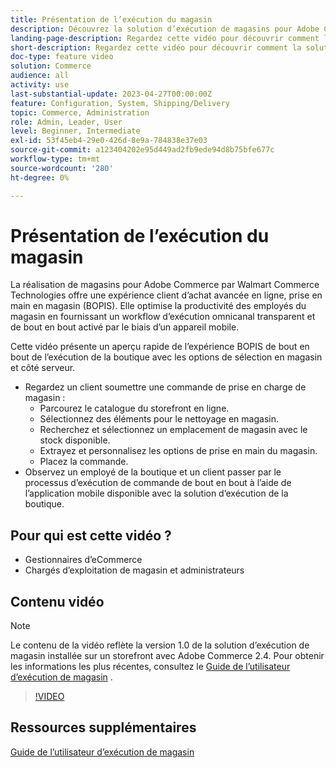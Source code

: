 ```yaml
---
title: Présentation de l’exécution du magasin
description: Découvrez la solution d’exécution de magasins pour Adobe Commerce par Walmart Commerce Technologies, une solution d’exécution de omnicanaux avancée qui offre une expérience complète d’achat en ligne, prise en charge en magasin (BOPIS).
landing-page-description: Regardez cette vidéo pour découvrir comment la solution d’exécution des magasins offre aux clients la commodité d’un nettoyage en magasin et à l’aide d’un curbside et permet aux employés de stocker des workflows d’exécution plus efficaces et prêts pour les appareils mobiles afin de sélectionner, préparer et transmettre des commandes de prise en main de magasin aux clients.
short-description: Regardez cette vidéo pour découvrir comment la solution d’exécution des magasins offre aux clients la commodité d’un nettoyage en magasin et à l’aide d’un curbside et permet aux employés de stocker des workflows d’exécution plus efficaces et prêts pour les appareils mobiles afin de sélectionner, préparer et transmettre des commandes de prise en main de magasin aux clients.
doc-type: feature video
solution: Commerce
audience: all
activity: use
last-substantial-update: 2023-04-27T00:00:00Z
feature: Configuration, System, Shipping/Delivery
topic: Commerce, Administration
role: Admin, Leader, User
level: Beginner, Intermediate
exl-id: 53f45eb4-29e0-426d-8e9a-784838e37e03
source-git-commit: a123404202e95d449ad2fb9ede94d8b75bfe677c
workflow-type: tm+mt
source-wordcount: '280'
ht-degree: 0%

---
```


# Présentation de l’exécution du magasin

La réalisation de magasins pour Adobe Commerce par Walmart Commerce Technologies offre une expérience client d’achat avancée en ligne, prise en main en magasin (BOPIS). Elle optimise la productivité des employés du magasin en fournissant un workflow d’exécution omnicanal transparent et de bout en bout activé par le biais d’un appareil mobile.

Cette vidéo présente un aperçu rapide de l’expérience BOPIS de bout en bout de l’exécution de la boutique avec les options de sélection en magasin et côté serveur.

- Regardez un client soumettre une commande de prise en charge de magasin :
   - Parcourez le catalogue du storefront en ligne.
   - Sélectionnez des éléments pour le nettoyage en magasin.
   - Recherchez et sélectionnez un emplacement de magasin avec le stock disponible.
   - Extrayez et personnalisez les options de prise en main du magasin.
   - Placez la commande.
- Observez un employé de la boutique et un client passer par le processus d’exécution de commande de bout en bout à l’aide de l’application mobile disponible avec la solution d’exécution de la boutique.

## Pour qui est cette vidéo ?

- Gestionnaires d’eCommerce
- Chargés d’exploitation de magasin et administrateurs

## Contenu vidéo

>[!NOTE]
>
>Le contenu de la vidéo reflète la version 1.0 de la solution d’exécution de magasin installée sur un storefront avec Adobe Commerce 2.4. Pour obtenir les informations les plus récentes, consultez le [Guide de l’utilisateur d’exécution de magasin](https://experienceleague.adobe.com/docs/commerce-merchant-services/store-fulfillment/introduction.html) .

>[!VIDEO](https://video.tv.adobe.com/v/343653?quality=12&learn=on)

## Ressources supplémentaires

[ Guide de l’utilisateur d’exécution de magasin ](https://experienceleague.adobe.com/docs/commerce-merchant-services/store-fulfillment/introduction.html)
